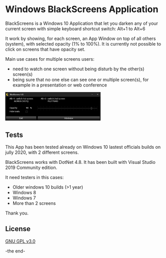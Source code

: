 # Windows BlackScreens Application

BlackScreens is a Windows 10 Application that let you darken any of your current screen with simple keyboard shortcut switch: Alt+1 to Alt+6

It work by showing, for each screen, an App Window on top of all others (system), with selected opacity (1% to 100%). It is currently not possible to click on screens that have opacity set.

Main use cases for multiple screens users:
- need to watch one screen without being disturb by the other(s) screen(s)
- being sure that no one else can see one or multiple screen(s), for example in a presentation or web conference

<img src="docs/BlackScreens_MainWindow.png" width="60%">

## Tests

This App has been tested already on Windows 10 lastest officials builds on jully 2020, with 2 different screens.

BlackScreens works with DotNet 4.8. It has been built with Visual Studio 2019 Community edition.

It need testers in this cases:
- Older windows 10 builds (>1 year)
- Windows 8
- Windows 7
- More than 2 screens

Thank you.

## License

[GNU GPL v3.0](https://github.com/BlueBird67/BlackScreens/blob/master/LICENSE)

-the end-
